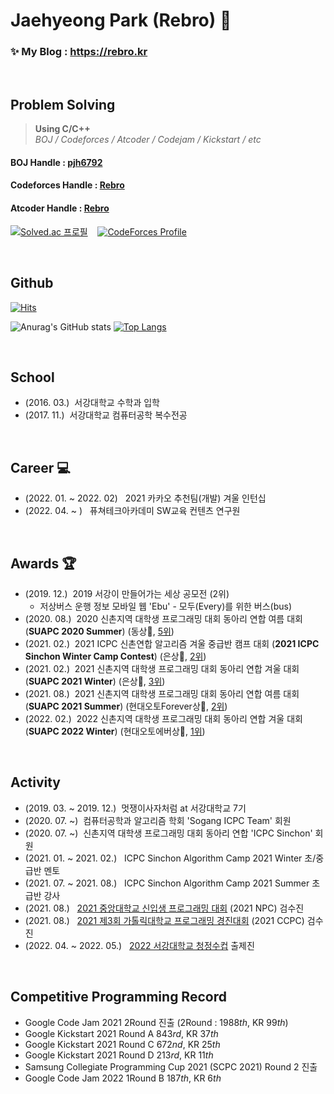 # Jaehyeong Park (Rebro) 👋

### ✨ My Blog :  https://rebro.kr  

&nbsp;
## Problem Solving
> __Using C/C++__  
> *BOJ / Codeforces / Atcoder / Codejam / Kickstart / etc*

#### BOJ Handle : [pjh6792](https://www.acmicpc.net/user/pjh6792) 
#### Codeforces Handle : [Rebro](https://codeforces.com/profile/rebro)  
#### Atcoder Handle : [Rebro](https://atcoder.jp/users/Rebro)

[![Solved.ac
프로필](http://mazassumnida.wtf/api/v2/generate_badge?boj=pjh6792)](https://solved.ac/pjh6792) &nbsp;&nbsp; [![CodeForces Profile](http://cf.leed.at?id=Rebro)](https://codeforces.com/profile/Rebro)

&nbsp;

## Github

[![Hits](https://hits.seeyoufarm.com/api/count/incr/badge.svg?url=https%3A%2F%2Fgithub.com%2FRe-bro&count_bg=%2379C83D&title_bg=%23555555&icon=&icon_color=%23E7E7E7&title=hits&edge_flat=false)](https://hits.seeyoufarm.com)

![Anurag's GitHub stats](https://github-readme-stats.vercel.app/api?username=Re-bro&show_icons=true&theme=radical&hide=contribs,prs) [![Top Langs](https://github-readme-stats.vercel.app/api/top-langs/?username=Re-bro&layout=compact)](https://github.com/anuraghazra/github-readme-stats)

&nbsp;
## School
- (2016. 03.) &nbsp;서강대학교 수학과 입학
- (2017. 11.) &nbsp;서강대학교 컴퓨터공학 복수전공 

&nbsp;

## Career 💻
- (2022. 01. ~ 2022. 02) &nbsp; 2021 카카오 추천팀(개발) 겨울 인턴십
- (2022. 04. ~ ) &nbsp; 퓨쳐테크아카데미 SW교육 컨텐츠 연구원

&nbsp;

## Awards 🏆
- (2019. 12.) &nbsp;2019 서강이 만들어가는 세상 공모전 (2위)  
  * 저상버스 운행 정보 모바일 웹 'Ebu' - 모두(Every)를 위한 버스(bus)
- (2020. 08.) &nbsp;2020 신촌지역 대학생 프로그래밍 대회 동아리 연합 여름 대회 (**SUAPC 2020 Summer**) (동상🥉, [5위](https://www.acmicpc.net/contest/scoreboard/519))
- (2021. 02.) &nbsp;2021 ICPC 신촌연합 알고리즘 겨울 중급반 캠프 대회 (**2021 ICPC Sinchon Winter Camp Contest**) (은상🥈, [2위](https://www.acmicpc.net/contest/scoreboard/589))
- (2021. 02.) &nbsp;2021 신촌지역 대학생 프로그래밍 대회 동아리 연합 겨울 대회 (**SUAPC 2021 Winter**) (은상🥈, [3위](https://www.acmicpc.net/contest/scoreboard/586))
- (2021. 08.) &nbsp;2021 신촌지역 대학생 프로그래밍 대회 동아리 연합 여름 대회 (**SUAPC 2021 Summer**) (현대오토Forever상🥈, [2위](https://www.acmicpc.net/contest/scoreboard/678))
- (2022. 02.) &nbsp;2022 신촌지역 대학생 프로그래밍 대회 동아리 연합 겨울 대회 (**SUAPC 2022 Winter**) (현대오토에버상🥇, [1위](https://www.acmicpc.net/contest/spotboard/764))

&nbsp;

## Activity
- (2019. 03. ~ 2019. 12.) &nbsp;멋쟁이사자처럼 at 서강대학교 7기
- (2020. 07. ~) &nbsp;컴퓨터공학과 알고리즘 학회 'Sogang ICPC Team' 회원
- (2020. 07. ~) &nbsp;신촌지역 대학생 프로그래밍 대회 동아리 연합 'ICPC Sinchon' 회원
- (2021. 01. ~ 2021. 02.) &nbsp; ICPC Sinchon Algorithm Camp 2021 Winter 초/중급반 멘토 
- (2021. 07. ~ 2021. 08.) &nbsp; ICPC Sinchon Algorithm Camp 2021 Summer 초급반 강사
- (2021. 08.) &nbsp; [2021 중앙대학교 신입생 프로그래밍 대회](https://www.acmicpc.net/category/detail/2746) (2021 NPC) 검수진
- (2021. 08.) &nbsp; [2021 제3회 가톨릭대학교 프로그래밍 경진대회](https://www.acmicpc.net/category/detail/2758) (2021 CCPC) 검수진
- (2022. 04. ~ 2022. 05.) &nbsp; [2022 서강대학교 청정수컵](https://www.acmicpc.net/category/detail/3122) 출제진

&nbsp;

## Competitive Programming Record
- Google Code Jam 2021 2Round 진출 (2Round : 1988*th*, KR 99*th*)
- Google Kickstart 2021 Round A 843*rd*, KR 37*th*
- Google Kickstart 2021 Round C 672*nd*, KR 25*th*
- Google Kickstart 2021 Round D 213*rd*, KR 11*th*
- Samsung Collegiate Programming Cup 2021 (SCPC 2021) Round 2 진출
- Google Code Jam 2022 1Round B 187*th*, KR 6*th* 
<!--
**Re-bro/Re-bro** is a ✨ _special_ ✨ repository because its `README.md` (this file) appears on your GitHub profile.

Here are some ideas to get you started:

- 🔭 I’m currently working on ...
- 🌱 I’m currently learning ...
- 👯 I’m looking to collaborate on ...
- 🤔 I’m looking for help with ...
- 💬 Ask me about ...
- 📫 How to reach me: ...
- 😄 Pronouns: ...
- ⚡ Fun fact: ...
-->
